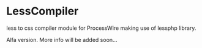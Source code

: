LessCompiler
============
less to css compiler module for ProcessWire making use of lessphp library.

Alfa version. More info will be added soon...